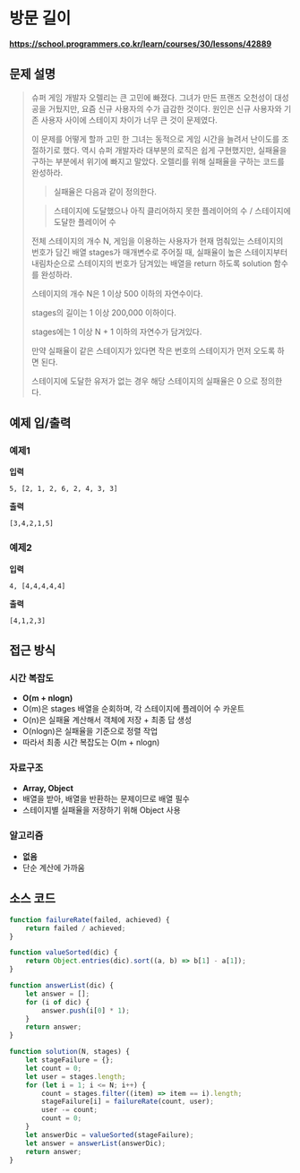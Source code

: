 # 방문 길이

**https://school.programmers.co.kr/learn/courses/30/lessons/42889**

## 문제 설명

> 슈퍼 게임 개발자 오렐리는 큰 고민에 빠졌다. 그녀가 만든 프랜즈 오천성이 대성공을 거뒀지만, 요즘 신규 사용자의 수가 급감한 것이다. 원인은 신규 사용자와 기존 사용자 사이에 스테이지 차이가 너무 큰 것이 문제였다.
>
> 이 문제를 어떻게 할까 고민 한 그녀는 동적으로 게임 시간을 늘려서 난이도를 조절하기로 했다. 역시 슈퍼 개발자라 대부분의 로직은 쉽게 구현했지만, 실패율을 구하는 부분에서 위기에 빠지고 말았다. 오렐리를 위해 실패율을 구하는 코드를 완성하라.
>
> > 실패율은 다음과 같이 정의한다.
>
> > 스테이지에 도달했으나 아직 클리어하지 못한 플레이어의 수 / 스테이지에 도달한 플레이어 수
>
> 전체 스테이지의 개수 N, 게임을 이용하는 사용자가 현재 멈춰있는 스테이지의 번호가 담긴 배열 stages가 매개변수로 주어질 때, 실패율이 높은 스테이지부터 내림차순으로 스테이지의 번호가 담겨있는 배열을 return 하도록 solution 함수를 완성하라.
>
> 스테이지의 개수 N은 1 이상 500 이하의 자연수이다.
>
> stages의 길이는 1 이상 200,000 이하이다.
>
> stages에는 1 이상 N + 1 이하의 자연수가 담겨있다.
>
> 만약 실패율이 같은 스테이지가 있다면 작은 번호의 스테이지가 먼저 오도록 하면 된다.
>
> 스테이지에 도달한 유저가 없는 경우 해당 스테이지의 실패율은 0 으로 정의한다.

## 예제 입/출력

### 예제1

**입력**

```
5, [2, 1, 2, 6, 2, 4, 3, 3]
```

**출력**

```
[3,4,2,1,5]
```

### 예제2

**입력**

```
4, [4,4,4,4,4]
```

**출력**

```
[4,1,2,3]
```

## 접근 방식

### 시간 복잡도

-   **O(m + nlogn)**
-   O(m)은 stages 배열을 순회하며, 각 스테이지에 플레이어 수 카운트
-   O(n)은 실패율 계산해서 객체에 저장 + 최종 답 생성
-   O(nlogn)은 실패율을 기준으로 정렬 작업
-   따라서 최종 시간 복잡도는 O(m + nlogn)

### 자료구조

-   **Array, Object**
-   배열을 받아, 배열을 반환하는 문제이므로 배열 필수
-   스테이지별 실패율을 저장하기 위해 Object 사용

### 알고리즘

-   **없음**
-   단순 계산에 가까움

## 소스 코드

```javascript
function failureRate(failed, achieved) {
    return failed / achieved;
}

function valueSorted(dic) {
    return Object.entries(dic).sort((a, b) => b[1] - a[1]);
}

function answerList(dic) {
    let answer = [];
    for (i of dic) {
        answer.push(i[0] * 1);
    }
    return answer;
}

function solution(N, stages) {
    let stageFailure = {};
    let count = 0;
    let user = stages.length;
    for (let i = 1; i <= N; i++) {
        count = stages.filter((item) => item == i).length;
        stageFailure[i] = failureRate(count, user);
        user -= count;
        count = 0;
    }
    let answerDic = valueSorted(stageFailure);
    let answer = answerList(answerDic);
    return answer;
}
```
